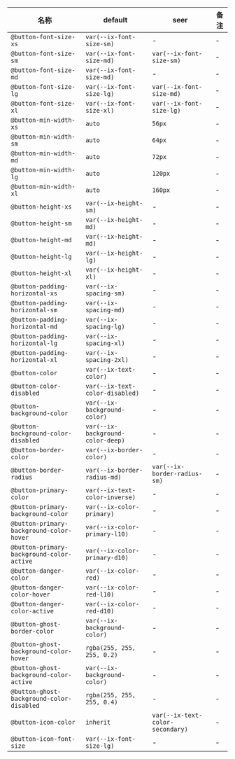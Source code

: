 | 名称 | default | seer | 备注 |
| --- | --- | --- | --- |
| `@button-font-size-xs` | `var(--ix-font-size-sm)` | - | - |
| `@button-font-size-sm` | `var(--ix-font-size-md)` | `var(--ix-font-size-sm)` | - |
| `@button-font-size-md` | `var(--ix-font-size-md)` | - | - |
| `@button-font-size-lg` | `var(--ix-font-size-lg)` | `var(--ix-font-size-md)` | - |
| `@button-font-size-xl` | `var(--ix-font-size-xl)` | `var(--ix-font-size-lg)` | - |
| `@button-min-width-xs` | `auto` | `56px` | - |
| `@button-min-width-sm` | `auto` | `64px` | - |
| `@button-min-width-md` | `auto` | `72px` | - |
| `@button-min-width-lg` | `auto` | `120px` | - |
| `@button-min-width-xl` | `auto` | `160px` | - |
| `@button-height-xs` | `var(--ix-height-sm)` | - | - |
| `@button-height-sm` | `var(--ix-height-md)` | - | - |
| `@button-height-md` | `var(--ix-height-md)` | - | - |
| `@button-height-lg` | `var(--ix-height-lg)` | - | - |
| `@button-height-xl` | `var(--ix-height-xl)` | - | - |
| `@button-padding-horizontal-xs` | `var(--ix-spacing-sm)` | - | - |
| `@button-padding-horizontal-sm` | `var(--ix-spacing-md)` | - | - |
| `@button-padding-horizontal-md` | `var(--ix-spacing-lg)` | - | - |
| `@button-padding-horizontal-lg` | `var(--ix-spacing-xl)` | - | - |
| `@button-padding-horizontal-xl` | `var(--ix-spacing-2xl)` | - | - |
| `@button-color` | `var(--ix-text-color)` | - | - |
| `@button-color-disabled` | `var(--ix-text-color-disabled)` | - | - |
| `@button-background-color` | `var(--ix-background-color)` | - | - |
| `@button-background-color-disabled` | `var(--ix-background-color-deep)` | - | - |
| `@button-border-color` | `var(--ix-border-color)` | - | - |
| `@button-border-radius` | `var(--ix-border-radius-md)` | `var(--ix-border-radius-sm)` | - |
| `@button-primary-color` | `var(--ix-text-color-inverse)` | - | - |
| `@button-primary-background-color` | `var(--ix-color-primary)` | - | - |
| `@button-primary-background-color-hover` | `var(--ix-color-primary-l10)` | - | - |
| `@button-primary-background-color-active` | `var(--ix-color-primary-d10)` | - | - |
| `@button-danger-color` | `var(--ix-color-red)` | - | - |
| `@button-danger-color-hover` | `var(--ix-color-red-l10)` | - | - |
| `@button-danger-color-active` | `var(--ix-color-red-d10)` | - | - |
| `@button-ghost-border-color` | `var(--ix-background-color)` | - | - |
| `@button-ghost-background-color-hover` | `rgba(255, 255, 255, 0.2)` | - | - |
| `@button-ghost-background-color-active` | `var(--ix-background-color)` | - | - |
| `@button-ghost-background-color-disabled` | `rgba(255, 255, 255, 0.4)` | - | - |
| `@button-icon-color` | `inherit` | `var(--ix-text-color-secondary)` | - |
| `@button-icon-font-size` | `var(--ix-font-size-lg)` | - | - |
